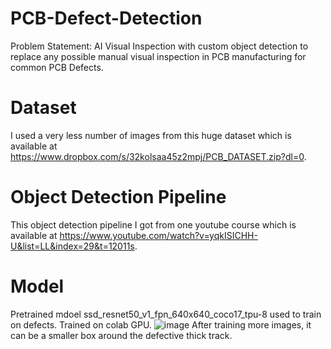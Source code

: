 # PCB-Defect-Detection
Problem Statement: AI Visual Inspection with custom object detection to replace any possible manual visual inspection in PCB manufacturing for common PCB Defects.

# Dataset
I used a very less number of images from this huge dataset which is available at https://www.dropbox.com/s/32kolsaa45z2mpj/PCB_DATASET.zip?dl=0.

# Object Detection Pipeline
This object detection pipeline I got from one youtube course which is available at https://www.youtube.com/watch?v=yqkISICHH-U&list=LL&index=29&t=12011s.

# Model
Pretrained mdoel ssd_resnet50_v1_fpn_640x640_coco17_tpu-8 used to train on defects. Trained on colab GPU.
![image](https://user-images.githubusercontent.com/75474944/123749489-1d86ba80-d8d3-11eb-9117-06269ab98ee5.png)
After training more images, it can be a smaller box around the defective thick track.
